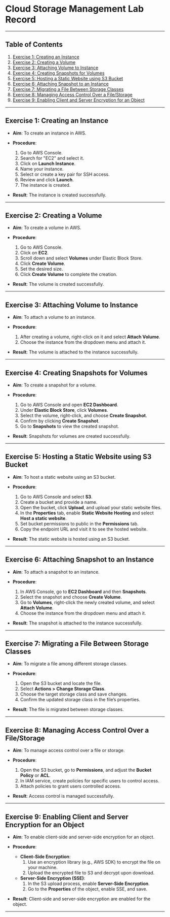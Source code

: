 # Cloud Storage Management Lab Record

---

## Table of Contents
1. [Exercise 1: Creating an Instance](#exercise-1-creating-an-instance)
2. [Exercise 2: Creating a Volume](#exercise-2-creating-a-volume)
3. [Exercise 3: Attaching Volume to Instance](#exercise-3-attaching-volume-to-instance)
4. [Exercise 4: Creating Snapshots for Volumes](#exercise-4-creating-snapshots-for-volumes)
5. [Exercise 5: Hosting a Static Website using S3 Bucket](#exercise-5-hosting-a-static-website-using-s3-bucket)
6. [Exercise 6: Attaching Snapshot to an Instance](#exercise-6-attaching-snapshot-to-an-instance)
7. [Exercise 7: Migrating a File Between Storage Classes](#exercise-7-migrating-a-file-between-storage-classes)
8. [Exercise 8: Managing Access Control Over a File/Storage](#exercise-8-managing-access-control-over-a-filestorage)
9. [Exercise 9: Enabling Client and Server Encryption for an Object](#exercise-9-enabling-client-and-server-encryption-for-an-object)

---

## Exercise 1: Creating an Instance
- **Aim**: To create an instance in AWS.
- **Procedure**:
    1. Go to AWS Console.
    2. Search for "EC2" and select it.
    3. Click on **Launch Instance**.
    4. Name your instance.
    5. Select or create a key pair for SSH access.
    6. Review and click **Launch**.
    7. The instance is created.

- **Result**: The instance is created successfully.

---

## Exercise 2: Creating a Volume
- **Aim**: To create a volume in AWS.
- **Procedure**:
    1. Go to AWS Console.
    2. Click on **EC2**.
    3. Scroll down and select **Volumes** under Elastic Block Store.
    4. Click **Create Volume**.
    5. Set the desired size.
    6. Click **Create Volume** to complete the creation.

- **Result**: The volume is created successfully.

---

## Exercise 3: Attaching Volume to Instance
- **Aim**: To attach a volume to an instance.
- **Procedure**:
    1. After creating a volume, right-click on it and select **Attach Volume**.
    2. Choose the instance from the dropdown menu and attach it.

- **Result**: The volume is attached to the instance successfully.

---

## Exercise 4: Creating Snapshots for Volumes
- **Aim**: To create a snapshot for a volume.
- **Procedure**:
    1. Go to AWS Console and open **EC2 Dashboard**.
    2. Under **Elastic Block Store**, click **Volumes**.
    3. Select the volume, right-click, and choose **Create Snapshot**.
    4. Confirm by clicking **Create Snapshot**.
    5. Go to **Snapshots** to view the created snapshot.

- **Result**: Snapshots for volumes are created successfully.

---

## Exercise 5: Hosting a Static Website using S3 Bucket
- **Aim**: To host a static website using an S3 bucket.
- **Procedure**:
    1. Go to AWS Console and select **S3**.
    2. Create a bucket and provide a name.
    3. Open the bucket, click **Upload**, and upload your static website files.
    4. In the **Properties** tab, enable **Static Website Hosting** and select **Host a static website**.
    5. Set bucket permissions to public in the **Permissions** tab.
    6. Copy the endpoint URL and visit it to see the hosted website.

- **Result**: The static website is hosted using an S3 bucket.

---

## Exercise 6: Attaching Snapshot to an Instance
- **Aim**: To attach a snapshot to an instance.
- **Procedure**:
    1. In AWS Console, go to **EC2 Dashboard** and then **Snapshots**.
    2. Select the snapshot and choose **Create Volume**.
    3. Go to **Volumes**, right-click the newly created volume, and select **Attach Volume**.
    4. Choose the instance from the dropdown menu and attach it.

- **Result**: The snapshot is attached to the instance successfully.

---

## Exercise 7: Migrating a File Between Storage Classes
- **Aim**: To migrate a file among different storage classes.
- **Procedure**:
    1. Open the S3 bucket and locate the file.
    2. Select **Actions > Change Storage Class**.
    3. Choose the target storage class and save changes.
    4. Confirm the updated storage class in the file’s properties.

- **Result**: The file is migrated between storage classes.

---

## Exercise 8: Managing Access Control Over a File/Storage
- **Aim**: To manage access control over a file or storage.
- **Procedure**:
    1. Open the S3 bucket, go to **Permissions**, and adjust the **Bucket Policy** or **ACL**.
    2. In IAM service, create policies for specific users to control access.
    3. Attach policies to grant users controlled access.

- **Result**: Access control is managed successfully.

---

## Exercise 9: Enabling Client and Server Encryption for an Object
- **Aim**: To enable client-side and server-side encryption for an object.
- **Procedure**:
    - **Client-Side Encryption**:
        1. Use an encryption library (e.g., AWS SDK) to encrypt the file on your machine.
        2. Upload the encrypted file to S3 and decrypt upon download.
    - **Server-Side Encryption (SSE)**:
        1. In the S3 upload process, enable **Server-Side Encryption**.
        2. Go to the **Properties** of the object, enable SSE, and save.

- **Result**: Client-side and server-side encryption are enabled for the object.

---
